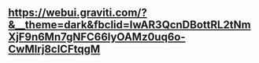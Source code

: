 ## https://webui.graviti.com/?&__theme=dark&fbclid=IwAR3QcnDBottRL2tNmXjF9n6Mn7gNFC66lyOAMz0uq6o-CwMIrj8clCFtqgM
